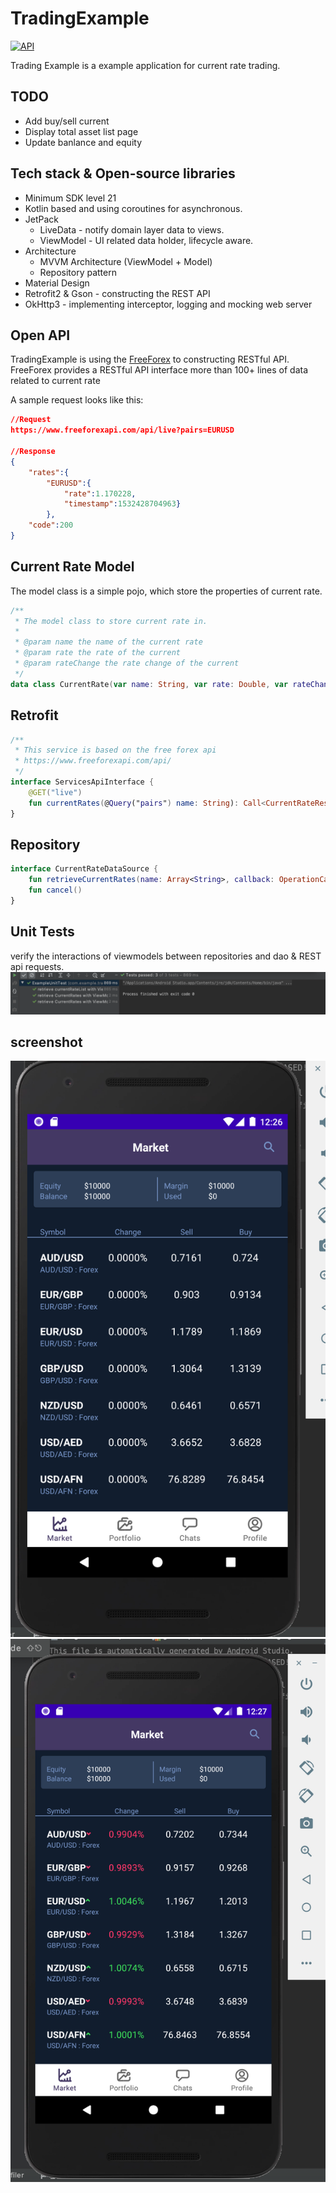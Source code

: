 # TradingExample

<p align="left">
  <a href="https://android-arsenal.com/api?level=21"><img alt="API" src="https://img.shields.io/badge/API-21%2B-brightgreen.svg?style=flat"/></a>
</p>

Trading Example is a example application for current rate trading.

## TODO
- Add buy/sell current
- Display total asset list page
- Update banlance and equity

## Tech stack & Open-source libraries
- Minimum SDK level 21
- Kotlin based and using coroutines for asynchronous.
- JetPack
  - LiveData - notify domain layer data to views.
  - ViewModel - UI related data holder, lifecycle aware.
- Architecture
  - MVVM Architecture (ViewModel + Model)
  - Repository pattern
- Material Design
- Retrofit2 & Gson - constructing the REST API
- OkHttp3 - implementing interceptor, logging and mocking web server

## Open API

TradingExample is using the [FreeForex](https://www.freeforexapi.com/Home/Api) to constructing RESTful API.<br>
FreeForex provides a RESTful API interface more than 100+ lines of data related to current rate

A sample request looks like this:
```json
//Request
https://www.freeforexapi.com/api/live?pairs=EURUSD

//Response
{
    "rates":{
        "EURUSD":{
            "rate":1.170228,
            "timestamp":1532428704963}
        },
    "code":200
}
```

## Current Rate Model
The model class is a simple pojo, which store the properties of current rate.
```kotlin
/**
 * The model class to store current rate in.
 *
 * @param name the name of the current rate
 * @param rate the rate of the current
 * @param rateChange the rate change of the current
 */
data class CurrentRate(var name: String, var rate: Double, var rateChange: Double)
```

## Retrofit
```kotlin
/**
 * This service is based on the free forex api
 * https://www.freeforexapi.com/api/
 */
interface ServicesApiInterface {
    @GET("live")
    fun currentRates(@Query("pairs") name: String): Call<CurrentRateResponse>
}
```

## Repository
```kotlin
interface CurrentRateDataSource {
    fun retrieveCurrentRates(name: Array<String>, callback: OperationCallback<CurrentRate?>)
    fun cancel()
}
```


## Unit Tests 
verify the interactions of viewmodels between repositories and dao & REST api requests.
![unit_test](image/unit_test.png)

## screenshot
![demo_1](image/demo1.png)
![demo_2](image/demo2.png)
